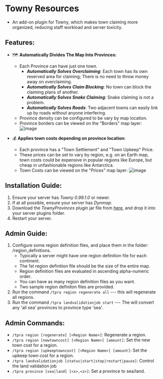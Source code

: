 # Towny Resources
- An add-on plugin for Towny, which makes town claiming more organized, reducing staff workload and server toxicity.

## Features:
- :world_map: **Automatically Divides The Map Into Provinces:**
  - Each Province can have just one town.
    - ***Automatically Solves Overclaiming***: Each town has its own reserved area for claiming; There is no need to throw money away on overclaiming.
    - ***Automatically Solves Claim Blocking***: No town can block the claiming plans of another.
    - ***Automatically Solves Snake Claiming***: Snake claiming is not a problem.
    - ***Automatically Solves Roads***: Two adjacent towns can easily link up by roads without anyone interfering.
  - Province density can be configured to be vary by map location.
  - Province borders can be viewed on the "Borders" map layer: ![image](https://github.com/Goosius1/TownyProvinces/assets/50219223/9eb5849a-4540-49ba-b71f-26c128c3fc56)
  
- :moneybag: **Applies town costs depending on province location:**
  - Each province has a "Town Settlement" and "Town Upkeep" Price.
  - These prices can be set to vary by region, e.g. on an Earth map, town costs could be expensive in popular regions like Europe, but cheap in unfashionable regions like Antarctica.
  - Town Costs can be viewed on the "Prices" map layer: ![image](https://github.com/Goosius1/TownyProvinces/assets/50219223/b5d6fdee-9625-4b2a-8edd-8a5b221e64e8)

## Installation Guide:
1. Ensure your server has *Towny 0.99.1.0* or newer.
2. If at all possible, ensure your server has *Dynmap*.
3. Download the *TownyProvinces* plugin jar file from [here](https://github.com/TownyAdvanced/TownyProvinces/releases), and drop it into your server plugins folder.
4. Restart your server.

## Admin Guide:
1. Configure some region definition files, and place them in the folder: /region_definitions.
   - Typically a server might have one region definition file for each continent.
   - The 1st region definition file should be the size of the entire map.
   - Region definition files are evaluated in ascending alpha-numeric order.
   - You can have as many region definition files as you want.
   - Two sample region definiton files are provided.
2. Run the command `/tpra region regenerate all` --- this will regenerate all regions.
3. Run the command `/tpra landvalidationjob start` --- The will convert any 'all sea' provinces to province type 'sea'.
    
## Admin Commands:
- `/tpra region [regenerate] [<Region Name>]`: Regenerate a region.
- `/tpra region [newtowncost] [<Region Name>] [amount]`: Set the new town cost for a region.
- `/tpra region [upkeeptowncost] [<Region Name>] [amount]`: Set the upkeep town cost for a region.
- `/tpra landvalidationjob [status|start|stop|restart|pause]`: Control the land validation job
- `/tpra province [sea|land] [<x>,<z>]`: Set a province to sea/land.
